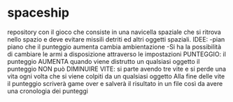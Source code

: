 # spaceship
repository con il gioco che consiste in una navicella spaziale che si ritrova nello spazio e deve evitare missili detriti ed altri oggetti spaziali. 
IDEE:
-pian piano che il punteggio aumenta cambia ambientazione
-Si ha la possibilità di cambiare le armi a disposizione attraverso le  impostazioni
PUNTEGGIO:
il punteggio AUMENTA quando viene distrutto un qualsiasi oggetto
il punteggio NON può DIMINUIRE
VITE:
si parte avendo tre vite e si perde una vita ogni volta che si viene colpiti da un qualsiasi oggetto
Alla fine delle vite il punteggio scriverà game over e salverà il risultato in un file così da avere una cronologia dei punteggi

